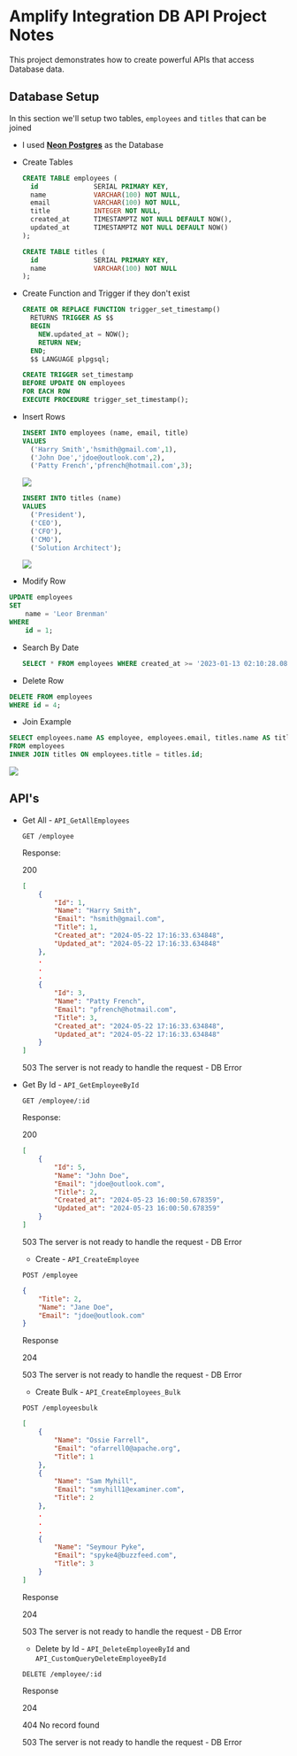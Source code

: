 # Amplify Integration DB API Project Notes

This project demonstrates how to create powerful APIs that access Database data.

## Database Setup

In this section we'll setup two tables, `employees` and `titles` that can be joined

* I used [**Neon Postgres**](https://neon.tech/) as the Database

* Create Tables

  ```SQL
  CREATE TABLE employees (
    id              SERIAL PRIMARY KEY,
    name            VARCHAR(100) NOT NULL,
    email           VARCHAR(100) NOT NULL,
    title           INTEGER NOT NULL,
    created_at      TIMESTAMPTZ NOT NULL DEFAULT NOW(),
    updated_at      TIMESTAMPTZ NOT NULL DEFAULT NOW()
  );
  ```

  ```SQL
  CREATE TABLE titles (
    id              SERIAL PRIMARY KEY,
    name            VARCHAR(100) NOT NULL
  );
  ```

* Create Function and Trigger if they don't exist

  ```SQL
  CREATE OR REPLACE FUNCTION trigger_set_timestamp()
    RETURNS TRIGGER AS $$
    BEGIN
      NEW.updated_at = NOW();
      RETURN NEW;
    END;
    $$ LANGUAGE plpgsql;
  ```

  ```SQL
  CREATE TRIGGER set_timestamp
  BEFORE UPDATE ON employees
  FOR EACH ROW
  EXECUTE PROCEDURE trigger_set_timestamp();
  ```

* Insert Rows

  ```SQL
  INSERT INTO employees (name, email, title)
  VALUES
    ('Harry Smith','hsmith@gmail.com',1),
    ('John Doe','jdoe@outlook.com',2),
    ('Patty French','pfrench@hotmail.com',3);
  ```

  ![](https://i.imgur.com/mkU31kK.png)

  ```SQL
  INSERT INTO titles (name)
  VALUES
    ('President'),
    ('CEO'),
    ('CFO'),
    ('CMO'),
    ('Solution Architect');
  ```

  ![](https://i.imgur.com/R3MaQiX.png)

* Modify Row

```SQL
UPDATE employees
SET
    name = 'Leor Brenman'
WHERE
    id = 1;
```

* Search By Date

  ```SQL
  SELECT * FROM employees WHERE created_at >= '2023-01-13 02:10:28.088649+00'
  ```

* Delete Row

```SQL
DELETE FROM employees
WHERE id = 4;
```

* Join Example

```SQL
SELECT employees.name AS employee, employees.email, titles.name AS title
FROM employees
INNER JOIN titles ON employees.title = titles.id;
```

![](https://i.imgur.com/9TmjIX6.png)

## API's

* Get All - `API_GetAllEmployees`

  `GET /employee`

  Response:

  200
  ```JSON
  [
      {
          "Id": 1,
          "Name": "Harry Smith",
          "Email": "hsmith@gmail.com",
          "Title": 1,
          "Created_at": "2024-05-22 17:16:33.634848",
          "Updated_at": "2024-05-22 17:16:33.634848"
      },
      .
      .
      .
      {
          "Id": 3,
          "Name": "Patty French",
          "Email": "pfrench@hotmail.com",
          "Title": 3,
          "Created_at": "2024-05-22 17:16:33.634848",
          "Updated_at": "2024-05-22 17:16:33.634848"
      }
  ]
  ```

  503
  The server is not ready to handle the request - DB Error

* Get By Id - `API_GetEmployeeById`

  `GET /employee/:id`

  Response:

  200
  ```JSON
  [
      {
          "Id": 5,
          "Name": "John Doe",
          "Email": "jdoe@outlook.com",
          "Title": 2,
          "Created_at": "2024-05-23 16:00:50.678359",
          "Updated_at": "2024-05-23 16:00:50.678359"
      }
  ]
  ```

  503
  The server is not ready to handle the request - DB Error

  * Create - `API_CreateEmployee`

  `POST /employee`

  ```JSON
  {
      "Title": 2,
      "Name": "Jane Doe",
      "Email": "jdoe@outlook.com"
  }
  ```

  Response

  204
  <empty>

  503
  The server is not ready to handle the request - DB Error

  * Create Bulk - `API_CreateEmployees_Bulk`

  `POST /employeesbulk`

  ```JSON
  [
      {
          "Name": "Ossie Farrell",
          "Email": "ofarrell0@apache.org",
          "Title": 1
      },
      {
          "Name": "Sam Myhill",
          "Email": "smyhill1@examiner.com",
          "Title": 2
      },
      .
      .
      .
      {
          "Name": "Seymour Pyke",
          "Email": "spyke4@buzzfeed.com",
          "Title": 3
      }
  ]
  ```

  Response

  204
  <empty>

  503
  The server is not ready to handle the request - DB Error

  * Delete by Id - `API_DeleteEmployeeById` and `API_CustomQueryDeleteEmployeeById`

  `DELETE /employee/:id`

  Response

  204
  <empty>

  404
  No record found

  503
  The server is not ready to handle the request - DB Error